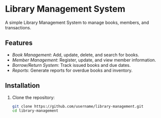 # Library Management System 

A simple Library Management System to manage books, members, and transactions.

## Features
- *Book Management*: Add, update, delete, and search for books.
- *Member Management*: Register, update, and view member information.
- *Borrow/Return System*: Track issued books and due dates.
- *Reports*: Generate reports for overdue books and inventory.

## Installation

1. Clone the repository:  
   ```bash
   git clone https://github.com/username/library-management.git
   cd library-management
